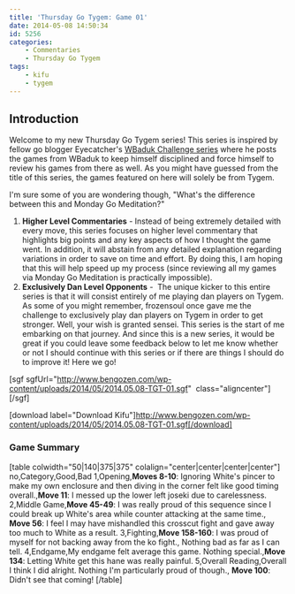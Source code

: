 ```yaml
---
title: 'Thursday Go Tygem: Game 01'
date: 2014-05-08 14:50:34
id: 5256
categories:
	- Commentaries
	- Thursday Go Tygem
tags:
	- kifu
	- tygem
---
```


## Introduction

Welcome to my new Thursday Go Tygem series! This series is inspired by fellow go blogger Eyecatcher's [WBaduk Challenge series](http://www.truthandgo.com/?p=442 "Eyecatcher") where he posts the games from WBaduk to keep himself disciplined and force himself to review his games from there as well. As you might have guessed from the title of this series, the games featured on here will solely be from Tygem.

I'm sure some of you are wondering though, "What's the difference between this and Monday Go Meditation?"

1.  **Higher Level Commentaries** - Instead of being extremely detailed with every move, this series focuses on higher level commentary that highlights big points and any key aspects of how I thought the game went. In addition, it will abstain from any detailed explanation regarding variations in order to save on time and effort. By doing this, I am hoping that this will help speed up my process (since reviewing all my games via Monday Go Meditation is practically impossible).
2.  **Exclusively Dan Level Opponents** -  The unique kicker to this entire series is that it will consist entirely of me playing dan players on Tygem. As some of you might remember, frozensoul once gave me the challenge to exclusively play dan players on Tygem in order to get stronger. Well, your wish is granted sensei. This series is the start of me embarking on that journey.
And since this is a new series, it would be great if you could leave some feedback below to let me know whether or not I should continue with this series or if there are things I should do to improve it! Here we go!

[sgf sgfUrl="http://www.bengozen.com/wp-content/uploads/2014/05/2014.05.08-TGT-01.sgf"  class="aligncenter"][/sgf]

[download label="Download Kifu"]http://www.bengozen.com/wp-content/uploads/2014/05/2014.05.08-TGT-01.sgf[/download]

### Game Summary

[table colwidth="50|140|375|375" colalign="center|center|center|center"]
no,Category,Good,Bad
1,Opening,**Moves 8-10**: Ignoring White's pincer to make my own enclosure and then diving in the corner felt like good timing overall.,**Move 11**: I messed up the lower left joseki due to carelessness.
2,Middle Game,**Move 45-49**: I was really proud of this sequence since I could break up White's area while counter attacking at the same time., **Move 56**: I feel I may have mishandled this crosscut fight and gave away too much to White as a result.
3,Fighting,**Move 158-160**: I was proud of myself for not backing away from the ko fight., Nothing bad as far as I can tell.
4,Endgame,My endgame felt average this game. Nothing special.,**Move 134**: Letting White get this hane was really painful.
5,Overall Reading,Overall I think I did alright. Nothing I'm particularly proud of though., **Move 100**: Didn't see that coming!
[/table]